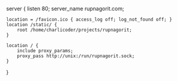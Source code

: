 
<!-- $ sudo nano /etc/nginx/sites-available/rupnagorit -->

server {
    listen 80;
    server_name rupnagorit.com;

    location = /favicon.ico { access_log off; log_not_found off; }
    location /static/ {
        root /home/charlicoder/projects/rupnagorit;
    }

    location / {
        include proxy_params;
        proxy_pass http://unix:/run/rupnagorit.sock;
    }
}

